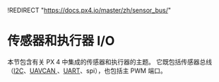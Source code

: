 !REDIRECT "https://docs.px4.io/master/zh/sensor_bus/"

# 传感器和执行器 I/O

本节包含有关 PX 4 中集成的传感器和执行器的主题。 它既包括传感器总线（[I2C](../sensor_bus/i2c.md)、[UAVCAN ](../uavcan/README.md)、[UART](../uart/README.md)、spi），也包括主 PWM 端口。